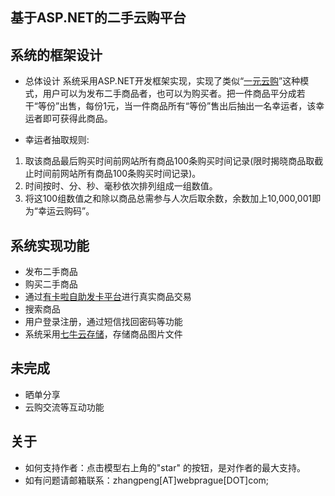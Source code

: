 ## 基于ASP.NET的二手云购平台

## 系统的框架设计
- 总体设计
系统采用ASP.NET开发框架实现，实现了类似“[一元云购](http://www.1yyg.com/default.html)”这种模式，用户可以为发布二手商品者，也可以为购买者。把一件商品平分成若干“等份”出售，每份1元，当一件商品所有“等份”售出后抽出一名幸运者，该幸运者即可获得此商品。

- 幸运者抽取规则:
1. 取该商品最后购买时间前网站所有商品100条购买时间记录(限时揭晓商品取截止时间前网站所有商品100条购买时间记录)。
2. 时间按时、分、秒、毫秒依次排列组成一组数值。
3. 将这100组数值之和除以商品总需参与人次后取余数，余数加上10,000,001即为“幸运云购码”。

## 系统实现功能
-  发布二手商品
- 购买二手商品
- 通过[有卡啦自助发卡平台](https://www.youka.la/)进行真实商品交易
-  搜索商品
- 用户登录注册，通过短信找回密码等功能
- 系统采用[七牛云存储](https://www.qiniu.com/)，存储商品图片文件

## 未完成
- 晒单分享
- 云购交流等互动功能

## 关于
- 如何支持作者：点击模型右上角的"star" 的按钮，是对作者的最大支持。
- 如有问题请邮箱联系：zhangpeng[AT]webprague[DOT]com;
